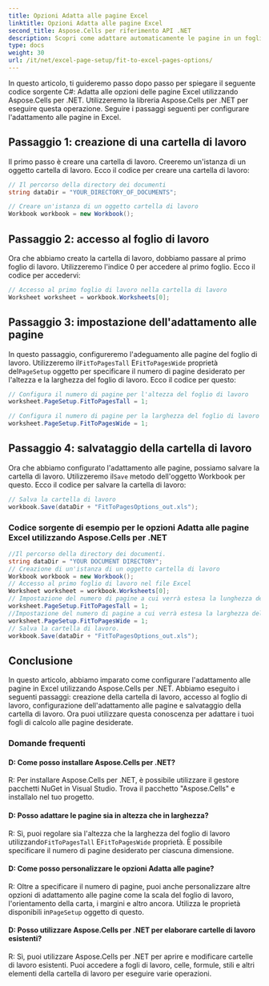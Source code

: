 ```yaml
---
title: Opzioni Adatta alle pagine Excel
linktitle: Opzioni Adatta alle pagine Excel
second_title: Aspose.Cells per riferimento API .NET
description: Scopri come adattare automaticamente le pagine in un foglio di calcolo Excel con Aspose.Cells per .NET.
type: docs
weight: 30
url: /it/net/excel-page-setup/fit-to-excel-pages-options/
---
```

In questo articolo, ti guideremo passo dopo passo per spiegare il seguente codice sorgente C#: Adatta alle opzioni delle pagine Excel utilizzando Aspose.Cells per .NET. Utilizzeremo la libreria Aspose.Cells per .NET per eseguire questa operazione. Seguire i passaggi seguenti per configurare l'adattamento alle pagine in Excel.

## Passaggio 1: creazione di una cartella di lavoro
Il primo passo è creare una cartella di lavoro. Creeremo un'istanza di un oggetto cartella di lavoro. Ecco il codice per creare una cartella di lavoro:

```csharp
// Il percorso della directory dei documenti
string dataDir = "YOUR_DIRECTORY_OF_DOCUMENTS";

// Creare un'istanza di un oggetto cartella di lavoro
Workbook workbook = new Workbook();
```

## Passaggio 2: accesso al foglio di lavoro
Ora che abbiamo creato la cartella di lavoro, dobbiamo passare al primo foglio di lavoro. Utilizzeremo l'indice 0 per accedere al primo foglio. Ecco il codice per accedervi:

```csharp
// Accesso al primo foglio di lavoro nella cartella di lavoro
Worksheet worksheet = workbook.Worksheets[0];
```

## Passaggio 3: impostazione dell'adattamento alle pagine
 In questo passaggio, configureremo l'adeguamento alle pagine del foglio di lavoro. Utilizzeremo il`FitToPagesTall` E`FitToPagesWide` proprietà del`PageSetup` oggetto per specificare il numero di pagine desiderato per l'altezza e la larghezza del foglio di lavoro. Ecco il codice per questo:

```csharp
// Configura il numero di pagine per l'altezza del foglio di lavoro
worksheet.PageSetup.FitToPagesTall = 1;

// Configura il numero di pagine per la larghezza del foglio di lavoro
worksheet.PageSetup.FitToPagesWide = 1;
```

## Passaggio 4: salvataggio della cartella di lavoro
 Ora che abbiamo configurato l'adattamento alle pagine, possiamo salvare la cartella di lavoro. Utilizzeremo il`Save` metodo dell'oggetto Workbook per questo. Ecco il codice per salvare la cartella di lavoro:

```csharp
// Salva la cartella di lavoro
workbook.Save(dataDir + "FitToPagesOptions_out.xls");
```

### Codice sorgente di esempio per le opzioni Adatta alle pagine Excel utilizzando Aspose.Cells per .NET 
```csharp
//Il percorso della directory dei documenti.
string dataDir = "YOUR DOCUMENT DIRECTORY";
// Creazione di un'istanza di un oggetto cartella di lavoro
Workbook workbook = new Workbook();
// Accesso al primo foglio di lavoro nel file Excel
Worksheet worksheet = workbook.Worksheets[0];
// Impostazione del numero di pagine a cui verrà estesa la lunghezza del foglio di lavoro
worksheet.PageSetup.FitToPagesTall = 1;
//Impostazione del numero di pagine a cui verrà estesa la larghezza del foglio di lavoro
worksheet.PageSetup.FitToPagesWide = 1;
// Salva la cartella di lavoro.
workbook.Save(dataDir + "FitToPagesOptions_out.xls");
```

## Conclusione
In questo articolo, abbiamo imparato come configurare l'adattamento alle pagine in Excel utilizzando Aspose.Cells per .NET. Abbiamo eseguito i seguenti passaggi: creazione della cartella di lavoro, accesso al foglio di lavoro, configurazione dell'adattamento alle pagine e salvataggio della cartella di lavoro. Ora puoi utilizzare questa conoscenza per adattare i tuoi fogli di calcolo alle pagine desiderate.

### Domande frequenti

#### D: Come posso installare Aspose.Cells per .NET?

R: Per installare Aspose.Cells per .NET, è possibile utilizzare il gestore pacchetti NuGet in Visual Studio. Trova il pacchetto "Aspose.Cells" e installalo nel tuo progetto.

#### D: Posso adattare le pagine sia in altezza che in larghezza?

 R: Sì, puoi regolare sia l'altezza che la larghezza del foglio di lavoro utilizzando`FitToPagesTall` E`FitToPagesWide` proprietà. È possibile specificare il numero di pagine desiderato per ciascuna dimensione.

#### D: Come posso personalizzare le opzioni Adatta alle pagine?

R: Oltre a specificare il numero di pagine, puoi anche personalizzare altre opzioni di adattamento alle pagine come la scala del foglio di lavoro, l'orientamento della carta, i margini e altro ancora. Utilizza le proprietà disponibili in`PageSetup` oggetto di questo.

#### D: Posso utilizzare Aspose.Cells per .NET per elaborare cartelle di lavoro esistenti?

R: Sì, puoi utilizzare Aspose.Cells per .NET per aprire e modificare cartelle di lavoro esistenti. Puoi accedere a fogli di lavoro, celle, formule, stili e altri elementi della cartella di lavoro per eseguire varie operazioni.